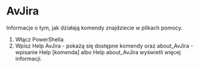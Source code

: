 # AvJira
Informacje o tym, jak działają komendy znajdziecie w plikach pomocy.
1. Włącz PowerShella
2. Wpisz Help AvJira - pokażą się dostępne komendy oraz about_AvJira  - wpisanie Help [komenda] albo Help about_AvJira wyświetli więcej informacji.
